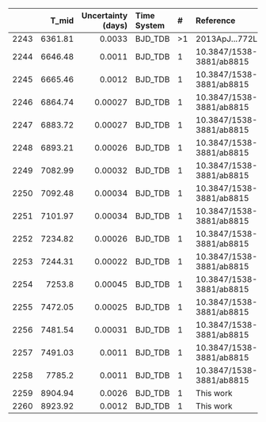 |      |   T_mid |   Uncertainty (days) | Time System   | #   | Reference                |
|-----:|--------:|---------------------:|:--------------|:----|:-------------------------|
| 2243 | 6361.81 |              0.0033  | BJD_TDB       | >1  | 2013ApJ...772L...2D      |
| 2244 | 6646.48 |              0.0011  | BJD_TDB       | 1   | 10.3847/1538-3881/ab8815 |
| 2245 | 6665.46 |              0.0012  | BJD_TDB       | 1   | 10.3847/1538-3881/ab8815 |
| 2246 | 6864.74 |              0.00027 | BJD_TDB       | 1   | 10.3847/1538-3881/ab8815 |
| 2247 | 6883.72 |              0.00027 | BJD_TDB       | 1   | 10.3847/1538-3881/ab8815 |
| 2248 | 6893.21 |              0.00026 | BJD_TDB       | 1   | 10.3847/1538-3881/ab8815 |
| 2249 | 7082.99 |              0.00032 | BJD_TDB       | 1   | 10.3847/1538-3881/ab8815 |
| 2250 | 7092.48 |              0.00034 | BJD_TDB       | 1   | 10.3847/1538-3881/ab8815 |
| 2251 | 7101.97 |              0.00034 | BJD_TDB       | 1   | 10.3847/1538-3881/ab8815 |
| 2252 | 7234.82 |              0.00026 | BJD_TDB       | 1   | 10.3847/1538-3881/ab8815 |
| 2253 | 7244.31 |              0.00022 | BJD_TDB       | 1   | 10.3847/1538-3881/ab8815 |
| 2254 | 7253.8  |              0.00045 | BJD_TDB       | 1   | 10.3847/1538-3881/ab8815 |
| 2255 | 7472.05 |              0.00025 | BJD_TDB       | 1   | 10.3847/1538-3881/ab8815 |
| 2256 | 7481.54 |              0.00031 | BJD_TDB       | 1   | 10.3847/1538-3881/ab8815 |
| 2257 | 7491.03 |              0.0011  | BJD_TDB       | 1   | 10.3847/1538-3881/ab8815 |
| 2258 | 7785.2  |              0.0011  | BJD_TDB       | 1   | 10.3847/1538-3881/ab8815 |
| 2259 | 8904.94 |              0.0026  | BJD_TDB       | 1   | This work                |
| 2260 | 8923.92 |              0.0012  | BJD_TDB       | 1   | This work                |
